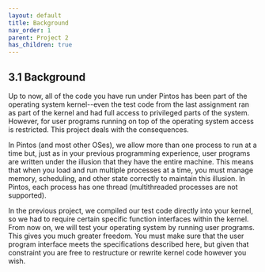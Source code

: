```yaml
---
layout: default
title: Background
nav_order: 1
parent: Project 2
has_children: true
---
```


## 3.1 Background

Up to now, all of the code you have run under Pintos has been part of the operating system kernel--even the test code from the last assignment ran as part of the kernel and had full access to privileged parts of the system. However, for user programs running on top of the operating system access is restricted. This project deals with the consequences.

In Pintos (and most other OSes), we allow more than one process to run at a time but, just as in your previous programming experience, user programs are written under the illusion that they have the entire machine. This means that when you load and run multiple processes at a time, you must manage memory, scheduling, and other state correctly to maintain this illusion. In Pintos, each process has one thread (multithreaded processes are not supported).

In the previous project, we compiled our test code directly into your kernel, so we had to require certain specific function interfaces within the kernel. From now on, we will test your operating system by running user programs. This gives you much greater freedom. You must make sure that the user program interface meets the specifications described here, but given that constraint you are free to restructure or rewrite kernel code however you wish.
